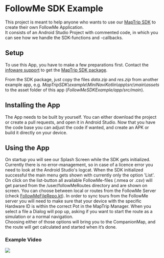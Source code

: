 # FollowMe SDK Example

This project is meant to help anyone who wants to use our [MapTrip SDK](https://www.maptrip.de/sdk-lkw-navigation) to create their own FollowMe Application.  
It consists of an Android Studio Project with commented code, in which you can see how we handle the SDK-functions and -callbacks.

## Setup

To use this App, you have to make a few preparations first.
Contact the [infoware support](https://www.maptrip.de/kontakt/) to get the [MapTrip SDK package](https://www.maptrip.de/docs/sdk/get.html).

From the SDK package, just copy the files *data.zip* and *res.zip* from another example app, e.g. *MapTripSDK\example\MiniNaviKotlin\app\src\main\assets* to the asset folder of this app (*FollowMeSDKExample/app/src/main*).

## Installing the App

The App needs to be built by yourself. You can either download the project or create a pull requests, and open it in Android Studio.
Now that you have the code base you can adjust the code if wanted, and create an APK or build it directly on your device.

## Using the App

On startup you will see our Splash Screen while the SDK gets initialized. 
Currently there is no error-management, so in case of a licence error you need to look at the Android Studio's logcat. 
When the SDK initialized successful the main menu gets shown with currently only the option 'List'.  
On click on the list-button all available FollowMe-files (.nmea or .csv) will get parsed from the /user/followMeRoutes directory and are shown on screen. You can choose between local or routes from the FollowMe Server (check [FollowMeFileRepo.kt](app/src/main/java/de/infoware/followmesdkexample/followme/FollowMeFileRepo.kt)). In order to sync tours from the FollowMe server you will need to make sure that your device with the specific Hardware ID is within the correct Pot in the MapTrip Manager.
When you select a file a Dialog will pop up, asking if you want to start the route as a simulation or a normal navigation.  
Choosing either of those options will bring you to the CompanionMap, and the route will get calculated and started when it’s done.

### Example Video

![](readme_res/example_video.gif)

